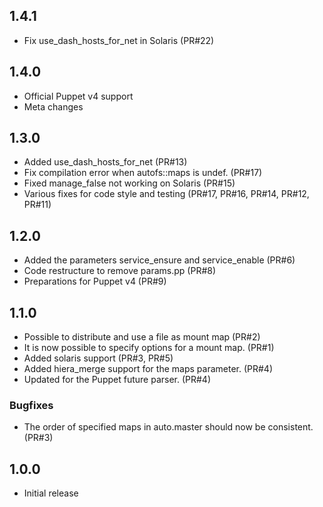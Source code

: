 ## 1.4.1

- Fix use_dash_hosts_for_net in Solaris (PR#22)

## 1.4.0

- Official Puppet v4 support
- Meta changes

## 1.3.0

- Added use_dash_hosts_for_net (PR#13)
- Fix compilation error when autofs::maps is undef. (PR#17)
- Fixed manage_false not working on Solaris (PR#15)
- Various fixes for code style and testing (PR#17, PR#16, PR#14, PR#12, PR#11)

## 1.2.0

- Added the parameters service_ensure and service_enable (PR#6)
- Code restructure to remove params.pp (PR#8)
- Preparations for Puppet v4 (PR#9)

## 1.1.0

- Possible to distribute and use a file as mount map (PR#2)
- It is now possible to specify options for a mount map. (PR#1)
- Added solaris support (PR#3, PR#5)
- Added hiera_merge support for the maps parameter. (PR#4)
- Updated for the Puppet future parser. (PR#4)

### Bugfixes
- The order of specified maps in auto.master should now be consistent. (PR#3)


## 1.0.0

- Initial release

